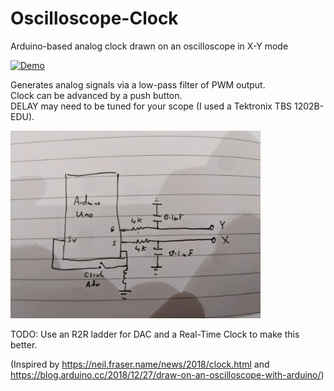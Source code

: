 # Oscilloscope-Clock
Arduino-based analog clock drawn on an oscilloscope in X-Y mode
   
[![Demo](http://img.youtube.com/vi/hR9PfUYebpU/0.jpg)](http://www.youtube.com/watch?v=hR9PfUYebpU "Demo")

Generates analog signals via a low-pass filter of PWM output.<br>
Clock can be advanced by a push button. <br>
DELAY may need to be tuned for your scope (I used a Tektronix TBS 1202B-EDU).<br>

<img src="https://github.com/daveyburke/Oscilloscope-Clock/blob/master/Schematic.jpg" alt="Schematic" width="400"/>

TODO: Use an R2R ladder for DAC and a Real-Time Clock to make this better. 

(Inspired by https://neil.fraser.name/news/2018/clock.html and https://blog.arduino.cc/2018/12/27/draw-on-an-oscilloscope-with-arduino/)
